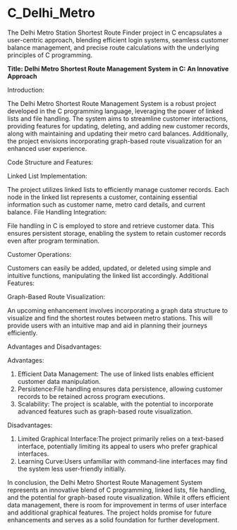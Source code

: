 # C_Delhi_Metro
The Delhi Metro Station Shortest Route Finder project in C encapsulates a user-centric approach, blending efficient login systems, seamless customer balance management, and precise route calculations with the underlying principles of C programming. 


**Title: Delhi Metro Shortest Route Management System in C: An Innovative Approach**

Introduction:

The Delhi Metro Shortest Route Management System is a robust project developed in the C programming language, leveraging the power of linked lists and file handling. The system aims to streamline customer interactions, providing features for updating, deleting, and adding new customer records, along with maintaining and updating their metro card balances. Additionally, the project envisions incorporating graph-based route visualization for an enhanced user experience.

Code Structure and Features:

Linked List Implementation:

The project utilizes linked lists to efficiently manage customer records. Each node in the linked list represents a customer, containing essential information such as customer name, metro card details, and current balance.
File Handling Integration:

File handling in C is employed to store and retrieve customer data. This ensures persistent storage, enabling the system to retain customer records even after program termination.

 Customer Operations:

Customers can easily be added, updated, or deleted using simple and intuitive functions, manipulating the linked list accordingly.
 Additional Features:

Graph-Based Route Visualization:

An upcoming enhancement involves incorporating a graph data structure to visualize and find the shortest routes between metro stations. This will provide users with an intuitive map and aid in planning their journeys efficiently.

Advantages and Disadvantages:

 Advantages:

1. Efficient Data Management: The use of linked lists enables efficient customer data manipulation.
2. Persistence:File handling ensures data persistence, allowing customer records to be retained across program executions.
3. Scalability: The project is scalable, with the potential to incorporate advanced features such as graph-based route visualization.

 Disadvantages:

1. Limited Graphical Interface:The project primarily relies on a text-based interface, potentially limiting its appeal to users who prefer graphical interfaces.
2. Learning Curve:Users unfamiliar with command-line interfaces may find the system less user-friendly initially.

In conclusion, the Delhi Metro Shortest Route Management System represents an innovative blend of C programming, linked lists, file handling, and the potential for graph-based route visualization. While it offers efficient data management, there is room for improvement in terms of user interface and additional graphical features. The project holds promise for future enhancements and serves as a solid foundation for further development.
